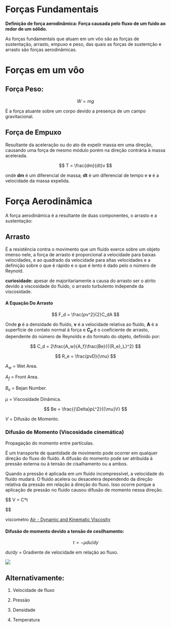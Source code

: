 # Forças Fundamentais

**Definição de força aerodinâmica: Força causada pelo fluxo de um fuido ao redor de um sólido.**

As forças fundamentais que atuam em um vôo são as forças de sustentação, arrasto, empuxo e peso, das quais as forças de sustentção e arrasto são forças aerodinâmicas.

# Forças em um vôo

## Força Peso:

$$
W = mg
$$

É a força atuante sobre um corpo devido a presença de um campo gravitacional.

## Força de Empuxo

Resultante da aceleração ou do ato de expelir massa em uma direção, causando uma força de mesmo módulo porém na direção contrária à massa acelerada.

$$
T = \frac{dm}{dt}v
$$

onde **dm** é um diferencial de massa; **dt** é um diferencial de tempo e **v** é a velocidade da massa expelida.

# Força Aerodinâmica

A força aerodinâmica é a resultante de duas componentes, o arrasto e a sustentação:

## Arrasto

É a resistência contra o movimento que um fluido exerce sobre um objeto imenso nele, a força de arrasto é proporcional a velocidade para baixas velocidades, e ao quadrado da velocidade para altas velocidades e a definição sobre o que é rápido e o que é lento é dado pelo o número de Reynold.

**curiosidade:** apesar de majoritariamente a causa do arrasto ser o atrito devido a viscosidade do fluido, o arrasto turbulento independe da viscosidade.

#### A Equação Do Arrasto

$$
F_d = \frac{pv^2}{2}C_dA
$$

Onde **p** é a densidade do fluído, **v** é a velocidade relativa ao fluído, **A** é a superfície de contato normal à força e **$C_d$** é o coeficiente de arrasto, dependente do número de Reynolds e do formato do objeto, definido por:

$$
C_d = 2\frac{A_w}{A_f}\frac{Be}{{{R_e}_L}^2}
$$

$$
R_e = \frac{pvD}{\mu}
$$

$A_w$ = Wet Area.

$A_f$ = Front Area.

$B_e$ = Bejan Number.

$\mu$ = Viscosidade Dinâmica.

$$
Be = \frac{{\Delta}pL^2}{{\mu}V}
$$

$V$ = Difusão de Momento.

### Difusão de Momento (Viscosidade cinemática)

Propagação do momento entre partículas.

É um transporte de quantidade de movimento pode ocorrer em qualquer direção do fluxo do fluido. A difusão do momento pode ser atribuída à pressão externa ou à tensão de cisalhamento ou a ambos.

Quando a pressão é aplicada em um fluido incompressível, a velocidade do fluido mudará. O fluido acelera ou desacelera dependendo da direção relativa da pressão em relação à direção do fluxo. Isso ocorre porque a aplicação de pressão no fluido causou difusão de momento nessa direção.



$$
V = C*t

$$

viscometro
[Air - Dynamic and Kinematic Viscosity](https://www.engineeringtoolbox.com/air-absolute-kinematic-viscosity-d_601.html)

#### Difusão de momento devido a tensão de cesilhamento:

$$
\tau = -\mu du/dy
$$

$du/dy$ = Gradiente de velocidade em relação ao fluxo.



![](/home/user/Downloads/Inclinedthrow.gif)



## Alternativamente:







1. Velocidade de fluxo

2. Pressão

3. Densidade

4. Temperatura






